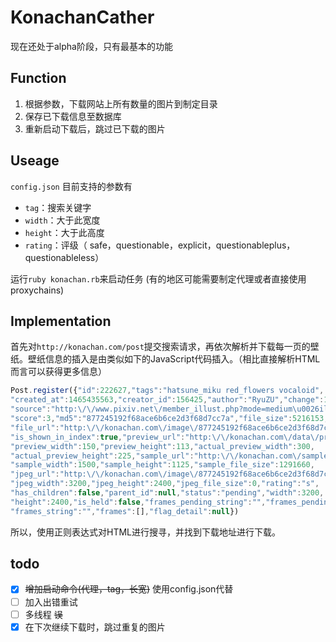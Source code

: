# KonachanCather

现在还处于alpha阶段，只有最基本的功能

## Function

1. 根据参数，下载网站上所有数量的图片到制定目录
2. 保存已下载信息至数据库
3. 重新启动下载后，跳过已下载的图片

## Useage

`config.json` 目前支持的参数有

- `tag`：搜索关键字
- `width`：大于此宽度
- `height`：大于此高度
- `rating`：评级（ safe，questionable，explicit，questionableplus，questionableless）

运行`ruby konachan.rb`来启动任务 (有的地区可能需要制定代理或者直接使用proxychains)

## Implementation

首先对`http://konachan.com/post`提交搜索请求，再依次解析并下载每一页的壁纸。壁纸信息的插入是由类似如下的JavaScript代码插入。（相比直接解析HTML而言可以获得更多信息）

```javascript
Post.register({"id":222627,"tags":"hatsune_miku red_flowers vocaloid",
"created_at":1465435563,"creator_id":156425,"author":"RyuZU","change":1081631,
"source":"http:\/\/www.pixiv.net\/member_illust.php?mode=medium\u0026illust_id=57301698",
"score":3,"md5":"877245192f68ace6b6ce2d3f68d7cc7a","file_size":5216153,
"file_url":"http:\/\/konachan.com\/image\/877245192f68ace6b6ce2d3f68d7cc7a\/Konachan.com%20-%20222627%20hatsune_miku%20red_flowers%20vocaloid.jpg",
"is_shown_in_index":true,"preview_url":"http:\/\/konachan.com\/data\/preview\/87\/72\/877245192f68ace6b6ce2d3f68d7cc7a.jpg",
"preview_width":150,"preview_height":113,"actual_preview_width":300,
"actual_preview_height":225,"sample_url":"http:\/\/konachan.com\/sample\/877245192f68ace6b6ce2d3f68d7cc7a\/Konachan.com%20-%20222627%20sample.jpg",
"sample_width":1500,"sample_height":1125,"sample_file_size":1291660,
"jpeg_url":"http:\/\/konachan.com\/image\/877245192f68ace6b6ce2d3f68d7cc7a\/Konachan.com%20-%20222627%20hatsune_miku%20red_flowers%20vocaloid.jpg",
"jpeg_width":3200,"jpeg_height":2400,"jpeg_file_size":0,"rating":"s",
"has_children":false,"parent_id":null,"status":"pending","width":3200,
"height":2400,"is_held":false,"frames_pending_string":"","frames_pending":[],
"frames_string":"","frames":[],"flag_detail":null})
```

所以，使用正则表达式对HTML进行搜寻，并找到下载地址进行下载。

## todo

- [x] ~~增加启动命令(代理，tag，长宽)~~ 使用config.json代替
- [ ] 加入出错重试
- [ ] 多线程 ~~误~~
- [x] 在下次继续下载时，跳过重复的图片
